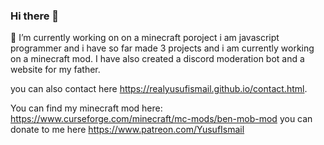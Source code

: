 ### Hi there 👋
 🔭 I’m currently working on on a minecraft poroject 
i am javascript programmer and i have so far made 3 projects and i am currently working on a minecraft mod. I have also created a discord moderation bot and a website for my father.

you can also contact here https://realyusufismail.github.io/contact.html.


You can find my minecraft mod here: https://www.curseforge.com/minecraft/mc-mods/ben-mob-mod
you can donate to me here https://www.patreon.com/YusufIsmail
